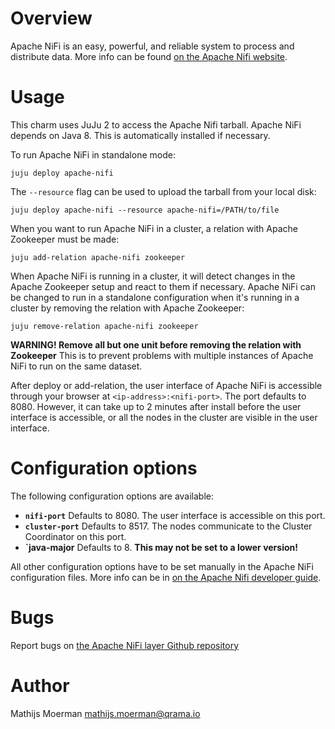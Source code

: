 # Overview
Apache NiFi is an easy, powerful, and reliable system to process and distribute data. More info can be found [on the Apache Nifi website](https://nifi.apache.org).

# Usage
This charm uses JuJu 2 to access the Apache Nifi tarball. Apache NiFi depends on Java 8. This is automatically installed if necessary.

To run Apache NiFi in standalone mode:

```
juju deploy apache-nifi
```

The `--resource` flag can be used to upload the tarball from your local disk:

```
juju deploy apache-nifi --resource apache-nifi=/PATH/to/file
```

When you want to run Apache NiFi in a cluster, a relation with Apache Zookeeper must be made:

```
juju add-relation apache-nifi zookeeper
```

When Apache NiFi is running in a cluster, it will detect changes in the Apache Zookeeper setup and react to them if necessary. Apache NiFi can be changed to run in a standalone configuration when it's running in a cluster by removing the relation with Apache Zookeeper:

```
juju remove-relation apache-nifi zookeeper
```

**WARNING! Remove all but one unit before removing the relation with Zookeeper** This is to prevent problems with multiple instances of Apache NiFi to run on the same dataset.

After deploy or add-relation, the user interface of Apache NiFi is accessible through your browser at `<ip-address>:<nifi-port>`. The port defaults to 8080. However, it can take up to 2 minutes after install before the user interface is accessible, or all the nodes in the cluster are visible in the user interface.

# Configuration options

The following configuration options are available:

 - **`nifi-port`** Defaults to 8080. The user interface is accessible on this port.
 - **`cluster-port`** Defaults to 8517. The nodes communicate to the Cluster Coordinator on this port.
 - **`java-major** Defaults to 8. **This may not be set to a lower version!**

All other configuration options have to be set manually in the Apache NiFi configuration files. More info can be in [on the Apache Nifi developer guide](https://nifi.apache.org/developer-guide.html).

# Bugs

Report bugs on [the Apache NiFi layer Github repository](https://github.com/IBCNServices/layer-Apache-NiFi/issues)

# Author

Mathijs Moerman <mathijs.moerman@qrama.io>
